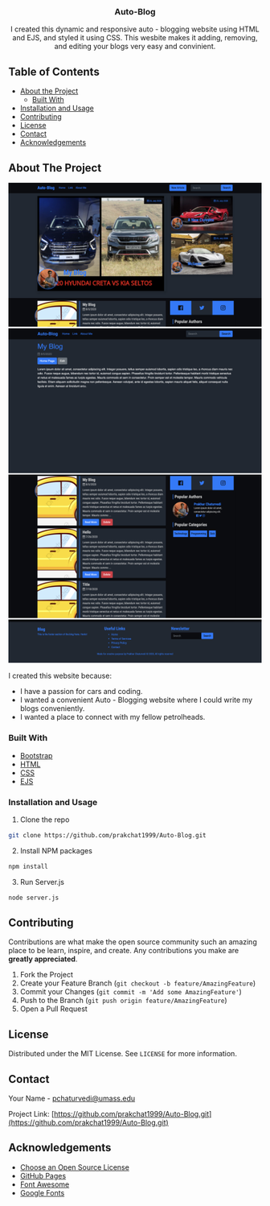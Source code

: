 <!-- PROJECT HEADER -->
<br />
<p align="center">

  <h3 align="center">Auto-Blog</h3>

  <p align="center">
    I created this dynamic and responsive auto - blogging website using HTML and EJS, and styled it using CSS. This wesbite makes it adding, removing, and editing your blogs very easy and convinient.
  </p>
</p>



<!-- TABLE OF CONTENTS -->
## Table of Contents

* [About the Project](#about-the-project)
  * [Built With](#built-with)
* [Installation and Usage](#installation)
* [Contributing](#contributing)
* [License](#license)
* [Contact](#contact)
* [Acknowledgements](#acknowledgements)



<!-- ABOUT THE PROJECT -->
## About The Project
<a href="https://github.com/prakchat1999/Auto-Blog">
    <img src="img/Home-Page-SS.png" alt="Logo">
  </a>
<a href="https://github.com/prakchat1999/Auto-Blog">
    <img src="img/Show-More-SS.png" alt="Logo">
  </a>
<a href="https://github.com/prakchat1999/Auto-Blog">
    <img src="img/Main-Blog-SS.png" alt="Logo">
  </a>
<a href="https://github.com/prakchat1999/Auto-Blog">
    <img src="img/Footer-SS.png" alt="Logo">
  </a>

I created this website because:

* I have a passion for cars and coding.
* I wanted a convenient Auto - Blogging website where I could write my blogs conveniently.
* I wanted a place to connect with my fellow petrolheads.

### Built With

* [Bootstrap](https://getbootstrap.com)
* [HTML](https://html.com/)
* [CSS](https://www.w3.org/Style/CSS/Overview.en.html)
* [EJS](https://ejs.co/)


### Installation and Usage

1. Clone the repo
```sh
git clone https://github.com/prakchat1999/Auto-Blog.git
```
2. Install NPM packages
```sh
npm install
```
3. Run Server.js
```sh
node server.js
```

<!-- CONTRIBUTING -->
## Contributing

Contributions are what make the open source community such an amazing place to be learn, inspire, and create. Any contributions you make are **greatly appreciated**.

1. Fork the Project
2. Create your Feature Branch (`git checkout -b feature/AmazingFeature`)
3. Commit your Changes (`git commit -m 'Add some AmazingFeature'`)
4. Push to the Branch (`git push origin feature/AmazingFeature`)
5. Open a Pull Request



<!-- LICENSE -->
## License

Distributed under the MIT License. See `LICENSE` for more information.



<!-- CONTACT -->
## Contact

Your Name - pchaturvedi@umass.edu

Project Link: [https://github.com/prakchat1999/Auto-Blog.git](https://github.com/prakchat1999/Auto-Blog.git)



<!-- ACKNOWLEDGEMENTS -->
## Acknowledgements
* [Choose an Open Source License](https://choosealicense.com)
* [GitHub Pages](https://pages.github.com)
* [Font Awesome](https://fontawesome.com)
* [Google Fonts](https://fonts.google.com)
